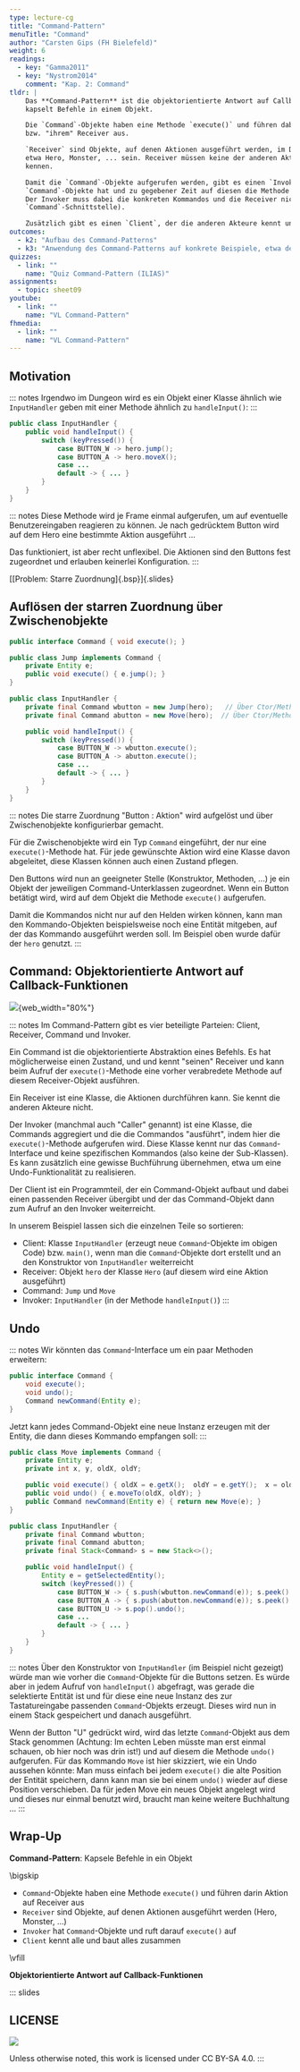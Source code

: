 ```yaml
---
type: lecture-cg
title: "Command-Pattern"
menuTitle: "Command"
author: "Carsten Gips (FH Bielefeld)"
weight: 6
readings:
  - key: "Gamma2011"
  - key: "Nystrom2014"
    comment: "Kap. 2: Command"
tldr: |
    Das **Command-Pattern** ist die objektorientierte Antwort auf Callback-Funktionen: Man
    kapselt Befehle in einem Objekt.

    Die `Command`-Objekte haben eine Methode `execute()` und führen dabei Aktion auf einem
    bzw. "ihrem" Receiver aus.

    `Receiver` sind Objekte, auf denen Aktionen ausgeführt werden, im Dungeon könnten dies
    etwa Hero, Monster, ... sein. Receiver müssen keine der anderen Akteure in diesem Pattern
    kennen.

    Damit die `Command`-Objekte aufgerufen werden, gibt es einen `Invoker`, der
    `Command`-Objekte hat und zu gegebener Zeit auf diesen die Methode `execute()` aufruft.
    Der Invoker muss dabei die konkreten Kommandos und die Receiver nicht kennen (nur die
    `Command`-Schnittstelle).

    Zusätzlich gibt es einen `Client`, der die anderen Akteure kennt und alles zusammen baut.
outcomes:
  - k2: "Aufbau des Command-Patterns"
  - k3: "Anwendung des Command-Patterns auf konkrete Beispiele, etwa den PM-Dungeon"
quizzes:
  - link: ""
    name: "Quiz Command-Pattern (ILIAS)"
assignments:
  - topic: sheet09
youtube:
  - link: ""
    name: "VL Command-Pattern"
fhmedia:
  - link: ""
    name: "VL Command-Pattern"
---
```



## Motivation

::: notes
Irgendwo im Dungeon wird es ein Objekt einer Klasse ähnlich wie `InputHandler`
geben mit einer Methode ähnlich zu `handleInput()`:
:::

```java
public class InputHandler {
    public void handleInput() {
        switch (keyPressed()) {
            case BUTTON_W -> hero.jump();
            case BUTTON_A -> hero.moveX();
            case ...
            default -> { ... }
        }
    }
}
```

::: notes
Diese Methode wird je Frame einmal aufgerufen, um auf eventuelle Benutzereingaben
reagieren zu können. Je nach gedrücktem Button wird auf dem Hero eine bestimmte
Aktion ausgeführt ...

Das funktioniert, ist aber recht unflexibel. Die Aktionen sind den Buttons fest
zugeordnet und erlauben keinerlei Konfiguration.
:::

[[Problem: Starre Zuordnung]{.bsp}]{.slides}


## Auflösen der starren Zuordnung über Zwischenobjekte

```{.java size="footnotesize"}
public interface Command { void execute(); }

public class Jump implements Command {
    private Entity e;
    public void execute() { e.jump(); }
}

public class InputHandler {
    private final Command wbutton = new Jump(hero);   // Über Ctor/Methoden setzen!
    private final Command abutton = new Move(hero);  // Über Ctor/Methoden setzen!

    public void handleInput() {
        switch (keyPressed()) {
            case BUTTON_W -> wbutton.execute();
            case BUTTON_A -> abutton.execute();
            case ...
            default -> { ... }
        }
    }
}
```

::: notes
Die starre Zuordnung "Button : Aktion" wird aufgelöst und über Zwischenobjekte konfigurierbar
gemacht.

Für die Zwischenobjekte wird ein Typ `Command` eingeführt, der nur eine `execute()`-Methode
hat. Für jede gewünschte Aktion wird eine Klasse davon abgeleitet, diese Klassen können auch
einen Zustand pflegen.

Den Buttons wird nun an geeigneter Stelle (Konstruktor, Methoden, ...) je ein Objekt der
jeweiligen Command-Unterklassen zugeordnet. Wenn ein Button betätigt wird, wird auf dem
Objekt die Methode `execute()` aufgerufen.

Damit die Kommandos nicht nur auf den Helden wirken können, kann man den Kommando-Objekten
beispielsweise noch eine Entität mitgeben, auf der das Kommando ausgeführt werden soll. Im
Beispiel oben wurde dafür der `hero` genutzt.
:::


## Command: Objektorientierte Antwort auf Callback-Funktionen

![](images/command.png){web_width="80%"}

::: notes
Im Command-Pattern gibt es vier beteiligte Parteien: Client, Receiver, Command und Invoker.

Ein Command ist die objektorientierte Abstraktion eines Befehls. Es hat möglicherweise
einen Zustand, und und kennt "seinen" Receiver und kann beim Aufruf der `execute()`-Methode
eine vorher verabredete Methode auf diesem Receiver-Objekt ausführen.

Ein Receiver ist eine Klasse, die Aktionen durchführen kann. Sie kennt die anderen Akteure
nicht.

Der Invoker (manchmal auch "Caller" genannt) ist eine Klasse, die Commands aggregiert und die
die Commandos "ausführt", indem hier die `execute()`-Methode aufgerufen wird. Diese Klasse
kennt nur das `Command`-Interface und keine spezifischen Kommandos (also keine der Sub-Klassen).
Es kann zusätzlich eine gewisse Buchführung übernehmen, etwa um eine Undo-Funktionalität zu
realisieren.

Der Client ist ein Programmteil, der ein Command-Objekt aufbaut und dabei einen passenden
Receiver übergibt und der das Command-Objekt dann zum Aufruf an den Invoker weiterreicht.


In unserem Beispiel lassen sich die einzelnen Teile so sortieren:

*   Client: Klasse `InputHandler` (erzeugt neue `Command`-Objekte im obigen Code) bzw. `main()`,
    wenn man die `Command`-Objekte dort erstellt und an den Konstruktor von `InputHandler`
    weiterreicht
*   Receiver: Objekt `hero` der Klasse `Hero` (auf diesem wird eine Aktion ausgeführt)
*   Command: `Jump` und `Move`
*   Invoker: `InputHandler` (in der Methode `handleInput()`)
:::


## Undo

::: notes
Wir könnten das `Command`-Interface um ein paar Methoden erweitern:

```java
public interface Command {
    void execute();
    void undo();
    Command newCommand(Entity e);
}
```

Jetzt kann jedes Command-Objekt eine neue Instanz erzeugen mit der
Entity, die dann dieses Kommando empfangen soll:
:::

```{.java size="scriptsize"}
public class Move implements Command {
    private Entity e;
    private int x, y, oldX, oldY;

    public void execute() { oldX = e.getX();  oldY = e.getY();  x = oldX + 42;  y = oldY;  e.moveTo(x, y); }
    public void undo() { e.moveTo(oldX, oldY); }
    public Command newCommand(Entity e) { return new Move(e); }
}

public class InputHandler {
    private final Command wbutton;
    private final Command abutton;
    private final Stack<Command> s = new Stack<>();

    public void handleInput() {
        Entity e = getSelectedEntity();
        switch (keyPressed()) {
            case BUTTON_W -> { s.push(wbutton.newCommand(e)); s.peek().execute(); }
            case BUTTON_A -> { s.push(abutton.newCommand(e)); s.peek().execute(); }
            case BUTTON_U -> s.pop().undo();
            case ...
            default -> { ... }
        }
    }
}
```

::: notes
Über den Konstruktor von `InputHandler` (im Beispiel nicht gezeigt) würde man
wie vorher die `Command`-Objekte für die Buttons setzen. Es würde aber in jedem
Aufruf von `handleInput()` abgefragt, was gerade die selektierte Entität ist und
für diese eine neue Instanz des zur Tastatureingabe passenden `Command`-Objekts
erzeugt. Dieses wird nun in einem Stack gespeichert und danach ausgeführt.

Wenn der Button "U" gedrückt wird, wird das letzte `Command`-Objekt aus dem
Stack genommen (Achtung: Im echten Leben müsste man erst einmal schauen, ob hier
noch was drin ist!) und auf diesem die Methode `undo()` aufgerufen. Für das
Kommando `Move` ist hier skizziert, wie ein Undo aussehen könnte: Man muss einfach
bei jedem `execute()` die alte Position der Entität speichern, dann kann man
sie bei einem `undo()` wieder auf diese Position verschieben. Da für jeden Move
ein neues Objekt angelegt wird und dieses nur einmal benutzt wird, braucht man
keine weitere Buchhaltung ...
:::


## Wrap-Up

**Command-Pattern**: Kapsele Befehle in ein Objekt

\bigskip

*   `Command`-Objekte haben eine Methode `execute()` und führen darin Aktion auf Receiver aus
*   `Receiver` sind Objekte, auf denen Aktionen ausgeführt werden (Hero, Monster, ...)
*   `Invoker` hat `Command`-Objekte und ruft darauf `execute()` auf
*   `Client` kennt alle und baut alles zusammen

\vfill

**Objektorientierte Antwort auf Callback-Funktionen**







<!-- DO NOT REMOVE - THIS IS A LAST SLIDE TO INDICATE THE LICENSE AND POSSIBLE EXCEPTIONS (IMAGES, ...). -->
::: slides
## LICENSE
![](https://licensebuttons.net/l/by-sa/4.0/88x31.png)

Unless otherwise noted, this work is licensed under CC BY-SA 4.0.
:::
